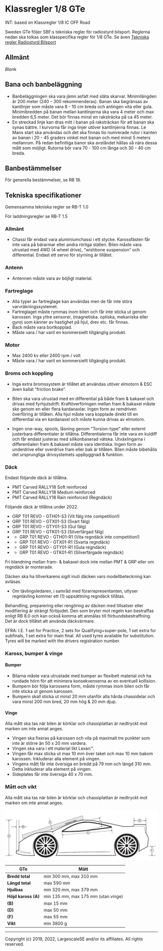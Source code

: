 
# Klassregler 1/8 GTe
INT: based on Klassregler 1/8 IC OFF Road

Sweden GTe följer SBF:s tekniska regler för radiostyrd bilsport. Reglerna nedan ska
tolkas som klasspecifika regler för 1/8 GTe. Se även [Tekniska regler Radiostyrd Bilsport](https://www.sbf.se/Regler/Radiostyrdbilsport/)

## Allmänt
*Blank*
## Bana och banbeläggning
- Banbeläggningen ska vara jämn asfalt med släta skarvar. Minimilängden är 200 meter (240 – 300 rekommenderas). Banan ska begränsas av kantlinjer som måste vara 8 - 10 cm breda och antingen vita eller gula. Minimibredden på banan mellan kantlinjerna ska vara 4 meter och max bredden 6,5 meter. Det bör finnas minst en raksträcka på ca 45 meter. 
- En streckad linje kan dras mitt i banan på raksträckan för att banan ska synas bättre. I kurvorna får inga linjer utöver kantlinjerna finnas. Le Mans start ska användas och det ska finnas tio numrerade rutor i kanten av banan i 20 - 45 graders vinkel mot banan och med minst 5 meters mellanrum. På redan befintliga banor ska avståndet hållas så nära dessa mått som möjligt. Rutorna bör vara 70 - 100 cm långa och 30 - 40 cm breda. 

## Banbestämmelser
För generella bestämmelser, se RB 18.

## Tekniska specifikationer
Gemensamma tekniska regler se RB-T 1.0

För laddningsregler se RB-T 1.5

### Allmänt
- Chassi får endast vara aluminiumchassi i ett stycke. Karossfästen får inte vara på bärarmar eller andra rörliga ställen. Bilen måste vara utrustad med 4WD (4 wheel drive), “wishbone suspension” och differential. Endast ett servo för styrning är tillåtet.
### Antenn
- Antennen måste vara av böjligt material.
### Fartreglage
- Alla typer av fartreglage kan användas men de får inte störa varvräkningssystemet.
- Fartreglaget måste rymmas inom bilen och får inte sticka ut genom karossen. Inga yttre
sensorer, (magnetiska. optiska, mekaniska eller gyro) som känner av hastighet på hjul, drev
etc. får finnas.
- Back måste vara bortkopplad.
- Måste vara / har varit en kommersiellt tillgänglig produkt.
### Motor
- Max 2400 kv eller 2400 rpm / volt
- Måste vara / har varit en kommersiellt tillgänglig produkt.
### Broms och koppling
- Inga extra bromssystem är tillåtet att användas utöver elmotorn & ESC även kallat “friction brake”.

- Bilen ska vara utrustad med en differential på både fram & bakaxel och drivas med fyrhjulsdrift. Kraftöverföringen mellan fram & bakaxel måste ske genom en eller flera kardanaxlar. Ingen form av remdriven överföring är tillåten. Alla hjul måste vara kopplade direkt till en differential via en kardanaxel och måste kunna drivas av elmotorn.

- Ingen one-way, spools, låsning genom "Torsion-type" eller externt justerbara differentialer är tillåtna. Differentialerna får inte vara en kuldiff och får endast justeras med silikonbaserad vätska. Utväxlingarna i differentialen fram & bakaxel måste vara identiska. Ingen form av underdrive eller overdrive fram eller bak är tillåten. Bilen måste bibehålla det ursprungliga drivsystemets uppbyggnad & funktion.

### Däck
Endast följande däck är tillåtna.
- PMT Carved RALLY18 Soft reinforced
- PMT Carved RALLY18 Medium reinforced
- PMT Carved RALLY18 Rain reinforced (Regndäck)

Följande däck är tillåtna under 2022.
- GRP T01 REVO - GTH01-S3 (Vit fälg inte competition!)
- GRP T01 REVO – GTX01-S3 (Svart fälg)
- GRP T01 REVO – GTY01-S3 (Gul fälg)
- GRP T01 REVO – GTK01-S3 (Silverfärgad fälg)
- * GRP T01 REVO - GTH01-R1 (Vita regndäck inte competition!)
- * GRP T01 REVO - GTX01-R1 (Svarta regndäck)
- * GRP T01 REVO - GTY01-R1 (Gula regndäck)
- * GRP T01 REVO - GTK01-R1 (Silverfärgade regndäck)

Fri blandning mellan fram- & bakaxel dock inte mellan PMT & GRP eller om regndäck är monterade.

Däcken ska ha tillverkarens sigill inuti däcken vars modellbeteckning kan avläsas.

* Om tävlingsledaren, i samråd med förarrepresentanten, utlyser regntävling kommer ett (1) uppsättning regndäck tillåtas.

Behandling, preparering eller rengöring av däcken med tillsatser eller modifiering är strängt förbjudet. Den som bryter mot regeln kan bestraffas enligt RB 8.0 och kan också komma att anmälas
till förbundsbestraffning. Det är dock tillåtet att använda däckvärmare.

EFRA:
I.E. 1 set for Practice, 2 sets for Qualifying+super-pole, 1 set extra for subfinals, 1 set
extra for main final. All used tyres available for substitution. Tyres will be marked
with the drivers registration number.

### Kaross, bumper & vinge

#### Bumper
- Bilarna måste vara utrustade med bumper av flexibelt material och ha rundade hörn för att minimera konsekvenserna av en eventuell kollision.
- Bumpern bör följa karossens form, måste rymmas inom bilen och får inte sticka ut genom karossen.
- Bumpern skall sticka ut minst 20 mm utanför alla hårda chassidelar och vara minst 200 mm bred, 20 mm hög & 20 mm djup.

#### Vinge
Alla mått ska tas när bilen är körklar och chassiplattan är nedtryckt mot marken om inte annat anges.

- Vingen ska fixeras på karossen och vila på maximalt tre punkter som inte är större än 50 x 20 mm vardera.
- Vingen ska vara i ett material likt Lexan™.
- Vingen får max sticka ut max 10 mm över taket och max 10 mm bakom karossen. Inkluderar alla element på vingen.
- Vingens mått får inte översiga en bredd på 79 mm och längd 310 mm. Detta inkluderar alla element på vingen.
- Sideplates får inte översiga 40 x 70 mm.
### Mått och vikt
Alla mått ska tas när bilen är körklar och chassiplattan är nedtryckt mot marken om inte annat anges.

![alt text](img/car.jpg)

| GTe                 | Mått                                                                                   |
|---------------------|----------------------------------------------------------------------------------------|
| **Bredd total** | min 300 mm, max 310 mm |
| **Längd total** | max 590 mm |
| **Hjulbas** | min 320 mm, max 379 mm |
| **Höjd kaross (A)**  | min 135 mm, max 175 mm (utan vinge) |
| **(B)** | max 15 mm |
| **(D)** | max 50 mm |
| **(F)** | max 55 mm |
| **Vikt** | min 3800 g |
---
Copyright (c) 2019, 2022, LargescaleSE and/or its affiliates. All rights reserved.
